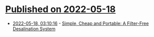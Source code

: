 # [Published on 2022-05-18](index.md)

* [2022-05-18, 03:10:16](https://news.ycombinator.com/item?id=31418854) - [Simple, Cheap and Portable: A Filter-Free Desalination System](https://spectrum.ieee.org/portable-desalination-filter-free)
